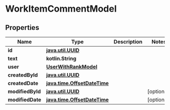 
# WorkItemCommentModel

## Properties
| Name | Type | Description | Notes |
| ------------ | ------------- | ------------- | ------------- |
| **id** | [**java.util.UUID**](java.util.UUID.md) |  |  |
| **text** | **kotlin.String** |  |  |
| **user** | [**UserWithRankModel**](UserWithRankModel.md) |  |  |
| **createdById** | [**java.util.UUID**](java.util.UUID.md) |  |  |
| **createdDate** | [**java.time.OffsetDateTime**](java.time.OffsetDateTime.md) |  |  |
| **modifiedById** | [**java.util.UUID**](java.util.UUID.md) |  |  [optional] |
| **modifiedDate** | [**java.time.OffsetDateTime**](java.time.OffsetDateTime.md) |  |  [optional] |



